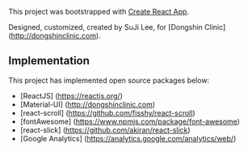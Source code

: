This project was bootstrapped with [Create React App](https://github.com/facebook/create-react-app).

Designed, customized, created by SuJi Lee, for [Dongshin Clinic]
(http://dongshinclinic.com).

## Implementation

This project has implemented open source packages below: 

- [ReactJS] (https://reactjs.org/)
- [Material-UI] (http://dongshinclinic.com)
- [react-scroll] (https://github.com/fisshy/react-scroll)
- [fontAwesome] (https://www.npmjs.com/package/font-awesome)
- [react-slick] (https://github.com/akiran/react-slick)
- [Google Analytics] (https://analytics.google.com/analytics/web/)